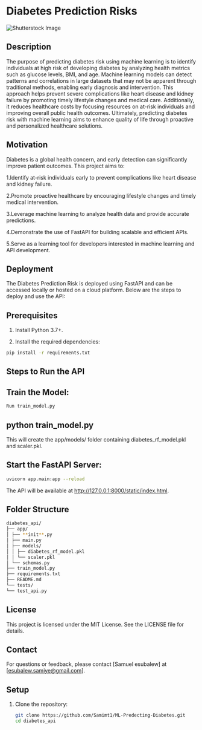 # Diabetes Prediction Risks

![Shutterstock Image](https://www.uhhc.co.nz/wp-content/uploads/2018/12/shutterstock_571889917.jpg)

## Description

The purpose of predicting diabetes risk using machine learning is to identify individuals at high risk of developing diabetes by analyzing health metrics such as glucose levels, BMI, and age. Machine learning models can detect patterns and correlations in large datasets that may not be apparent through traditional methods, enabling early diagnosis and intervention. This approach helps prevent severe complications like heart disease and kidney failure by promoting timely lifestyle changes and medical care. Additionally, it reduces healthcare costs by focusing resources on at-risk individuals and improving overall public health outcomes. Ultimately, predicting diabetes risk with machine learning aims to enhance quality of life through proactive and personalized healthcare solutions.

## Motivation

Diabetes is a global health concern, and early detection can significantly improve patient outcomes. This project aims to:

1.Identify at-risk individuals early to prevent complications like heart disease and kidney failure.

2.Promote proactive healthcare by encouraging lifestyle changes and timely medical intervention.

3.Leverage machine learning to analyze health data and provide accurate predictions.

4.Demonstrate the use of FastAPI for building scalable and efficient APIs.

5.Serve as a learning tool for developers interested in machine learning and API development.

## Deployment

The Diabetes Prediction Risk is deployed using FastAPI and can be accessed locally or hosted on a cloud platform. Below are the steps to deploy and use the API:

## Prerequisites

1. Install Python 3.7+.

2. Install the required dependencies:

```bash
pip install -r requirements.txt
```

## Steps to Run the API

## Train the Model:

```bash
Run train_model.py
```

## python train_model.py

This will create the app/models/ folder containing diabetes_rf_model.pkl and scaler.pkl.

## Start the FastAPI Server:

```bash
uvicorn app.main:app --reload
```

The API will be available at http://127.0.0.1:8000/static/index.html.

## Folder Structure

```bash
diabetes_api/
├── app/
│ ├── **init**.py
│ ├── main.py
│ ├── models/
│ │ ├── diabetes_rf_model.pkl
│ │ └── scaler.pkl
│ └── schemas.py
├── train_model.py
├── requirements.txt
├── README.md
└── tests/
└── test_api.py
```

## License

This project is licensed under the MIT License. See the LICENSE file for details.

## Contact

For questions or feedback, please contact [Samuel esubalew] at [esubalew.samiye@gmail.com].

## Setup

1. Clone the repository:
   ```bash
   git clone https://github.com/Samimt1/ML-Predecting-Diabetes.git
   cd diabetes_api
   ```
